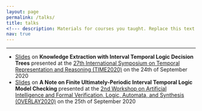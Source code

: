 ```yaml
---
layout: page
permalink: /talks/
title: talks
<!--- description: Materials for courses you taught. Replace this text with your description. --->
nav: true
---
```


---

* [Slides](2020/time2020.pdf) on **Knowledge Extraction with Interval Temporal Logic Decision Trees** presented at the [27th International Symposium on Temporal Representation and Reasoning (TIME2020)](https://time2020.inf.unibz.it/) on the 24th of September 2020
* [Slides](2020/overlay2020.pdf) on **A Note on Finite Ultimately-Periodic Interval Temporal Logic Model Checking** presented at the [2nd Workshop on Artificial Intelligence and Formal Verification, Logic, Automata, and Synthesis (OVERLAY2020)](https://overlay.uniud.it/workshop/2020/) on the 25th of September 2020
